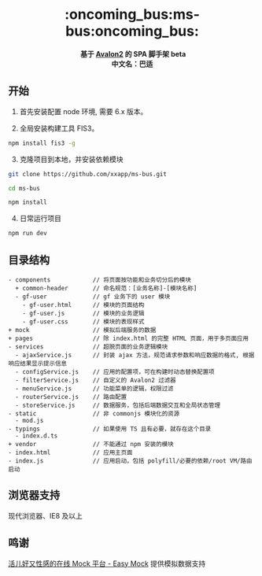 <h1 align="center">:oncoming_bus:ms-bus:oncoming_bus:</h1>

<div align="center">
  <strong>基于 <a href="https://github.com/RubyLouvre/avalon">Avalon2</a> 的 SPA 脚手架 beta</strong>
</div>
<div align="center">
  <strong>中文名：巴适</strong>
</div>

## 开始

1. 首先安装配置 node 环境, 需要 6.x 版本。

2. 全局安装构建工具 FIS3。
  ``` bash
  npm install fis3 -g
  ```
3. 克隆项目到本地，并安装依赖模块
  ``` bash
  git clone https://github.com/xxapp/ms-bus.git
  
  cd ms-bus
  
  npm install
  ```
4. 日常运行项目
  ``` bash
  npm run dev
  ```

## 目录结构

```
- components            // 将页面按功能和业务切分后的模块
  + common-header       // 命名规范：[业务名称]-[模块名称]
  - gf-user             // gf 业务下的 user 模块
    - gf-user.html      // 模块的页面结构
    - gf-user.js        // 模块的业务逻辑
    - gf-user.css       // 模块的表现样式
+ mock                  // 模拟后端服务的数据
+ pages                 // 除 index.html 的完整 HTML 页面，用于多页面应用
- services              // 超脱页面的业务逻辑模块
  - ajaxService.js      // 封装 ajax 方法，规范请求参数和响应数据的格式, 根据响应结果显示提示信息
  - configService.js    // 应用的配置项，可在构建时动态替换配置项
  - filterService.js    // 自定义的 Avalon2 过滤器
  - menuService.js      // 功能菜单的逻辑，权限过滤
  - routerService.js    // 路由配置
  - storeService.js     // 数据服务，包括后端数据交互和全局状态管理
- static                // 非 commonjs 模块化的资源
  - mod.js
- typings               // 如果使用 TS 且有必要，就存在这个目录
  - index.d.ts
+ vendor                // 不能通过 npm 安装的模块
- index.html            // 应用主页面
- index.js              // 应用启动，包括 polyfill/必要的依赖/root VM/路由启动
```

## 浏览器支持

现代浏览器、IE8 及以上

## 鸣谢

[活儿好又性感的在线 Mock 平台 - Easy Mock](https://www.easy-mock.com/) 提供模拟数据支持
